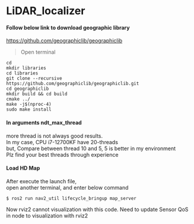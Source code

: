 # LiDAR_localizer

#### Follow below link to download geographic library

https://github.com/geographiclib/geographiclib

> Open terminal

```
cd
mkdir libraries
cd libraries
git clone --recursive https://github.com/geographiclib/geographiclib.git
cd geographiclib
mkdir build && cd build
cmake ../
make -j$(nproc-4)
sudo make install
```

#### In arguments ndt_max_thread

more thread is not always good results. <br />
In my case, CPU i7-12700KF have 20-threads <br />
but, Compare between thread 10 and 5, 5 is better in my environment <br />
Plz find your best threads through experience <br />


#### Load HD Map
After execute the launch file, <br />
open another terminal, and enter below command
```
$ ros2 run nav2_util lifecycle_bringup map_server
```

Now rviz2 cannot visualization with this code.
Need to update Sensor QoS in node to visualization with rviz2
